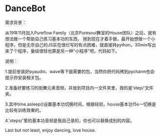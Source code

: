 # DanceBot
需求背景：

从19年11月加入Pureflow Family（北京Puresoul舞室的House团队）之后，就有想法做一个帮助自己练习基本功的东西， 拖到现在才着手做，最开始想做一个小程序，但是无奈自己的JS实在很烂写的有点困难，就直接转python，30min写出来了个程序，量级很轻也算是另一种“小程序”吧，代码如下。

说明：

1.提前安装好pyaudio、wave等下面需要的包，当然你把代码拷到pycharm也会提示你安装相关包。

2.准备好要练习的街舞元素音频，并放到项目内一文件夹里，我的是‘step/’文件夹。

3.其中time.asleep()设置基本功切换时间，根据经验，house基本功15s一切换是比较有训练效果的。

4.'steps/'里的基本功音频是我自己录的，你也可以替换成别的内容。

Last but not least, enjoy dancing, love house.

